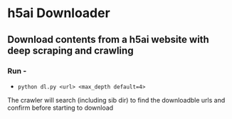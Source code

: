 # h5ai Downloader
## Download contents from a h5ai website with deep scraping and crawling
### Run -
- `python dl.py <url> <max_depth default=4>`

The crawler will search (including sib dir) to find the downloadble urls and confirm before starting to download
